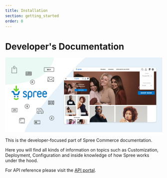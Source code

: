 ```yaml
---
title: Installation
section: getting_started
order: 0
---
```


# Developer's Documentation

![](.gitbook/assets/spree_header_978-2x.png)

This is the developer-focused part of Spree Commerce documentation.

Here you will find all kinds of information on topics such as Customization, Deployment, Configuration and inside knowledge of how Spree works under the hood.

For API reference please visit the [API portal](https://api.spreecommerce.org).



